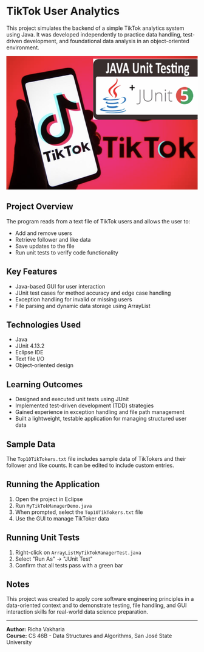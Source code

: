 # TikTok User Analytics

This project simulates the backend of a simple TikTok analytics system using Java. It was developed independently to practice data handling, test-driven development, and foundational data analysis in an object-oriented environment.

![Tiktok Display](tiktok-display.png)


## Project Overview

The program reads from a text file of TikTok users and allows the user to:

- Add and remove users
- Retrieve follower and like data
- Save updates to the file
- Run unit tests to verify code functionality

## Key Features

- Java-based GUI for user interaction
- JUnit test cases for method accuracy and edge case handling
- Exception handling for invalid or missing users
- File parsing and dynamic data storage using ArrayList

## Technologies Used

- Java
- JUnit 4.13.2
- Eclipse IDE
- Text file I/O
- Object-oriented design

## Learning Outcomes

- Designed and executed unit tests using JUnit
- Implemented test-driven development (TDD) strategies
- Gained experience in exception handling and file path management
- Built a lightweight, testable application for managing structured user data

## Sample Data

The `Top10TikTokers.txt` file includes sample data of TikTokers and their follower and like counts. It can be edited to include custom entries.

## Running the Application

1. Open the project in Eclipse
2. Run `MyTikTokManagerDemo.java`
3. When prompted, select the `Top10TikTokers.txt` file
4. Use the GUI to manage TikToker data

## Running Unit Tests

1. Right-click on `ArrayListMyTikTokManagerTest.java`
2. Select "Run As" → "JUnit Test"
3. Confirm that all tests pass with a green bar

## Notes

This project was created to apply core software engineering principles in a data-oriented context and to demonstrate testing, file handling, and GUI interaction skills for real-world data science preparation.

---

**Author:** Richa Vakharia  
**Course:** CS 46B - Data Structures and Algorithms, San José State University
